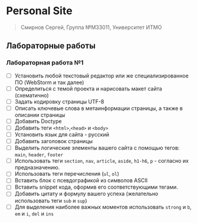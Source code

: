 # Personal Site
> Смирнов Сергей, Группа №M33011, Университет ИТМО

## Лабораторные работы
### Лабораторная работа №1
- [ ] Установить любой текстовый редактор или же специализированное ПО (WebStorm и так далее)
- [ ] Определиться с темой проекта и нарисовать макет сайта (схематично)
- [ ] Задать кодировку страницы UTF-8
- [ ] Описать ключевые слова в метаинформации страницы, а также в описании страницы
- [ ] Добавить Doctype
- [ ] Добавить теги `<html>`,`<head>` и `<body>`
- [ ] Установить язык для сайта - русский
- [ ] Добавить заголовок страницы
- [ ] Выделить логические элементы вашего сайта с помощью тегов: `main`, `header`, `footer`
- [ ] Использовать теги `section`, `nav`, `article`, `aside`, `h1-h6`, `p` - согласно их предназначению.
- [ ] Использовать теги перечисления (`ul`, `ol`)
- [ ] Вставить блок с псевдографикой из символов ASCII
- [ ] Вставить snippet кода, оформив его соответствующими тегами.
- [ ] Добавить цитату и формулу вашего успеха (желательно использовать теги `sub` и `sup`)
- [ ] Для выделения наиболее важных моментов использовать `strong` и `b`, `em` и `i`, `del` и `ins`
